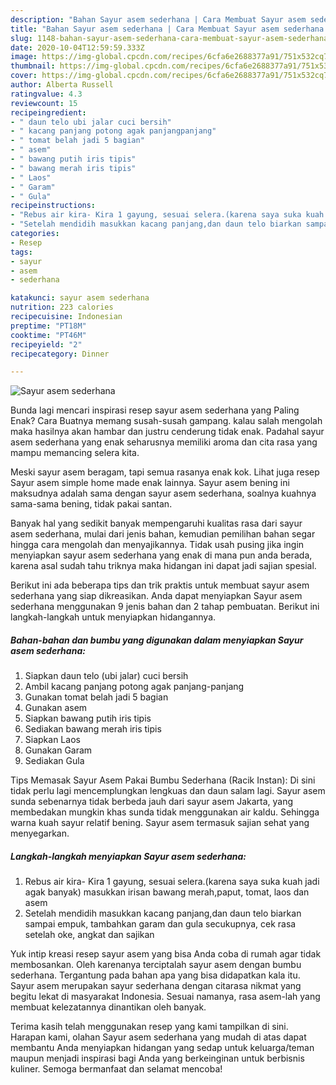 ```yaml
---
description: "Bahan Sayur asem sederhana | Cara Membuat Sayur asem sederhana Yang Enak Banget"
title: "Bahan Sayur asem sederhana | Cara Membuat Sayur asem sederhana Yang Enak Banget"
slug: 1148-bahan-sayur-asem-sederhana-cara-membuat-sayur-asem-sederhana-yang-enak-banget
date: 2020-10-04T12:59:59.333Z
image: https://img-global.cpcdn.com/recipes/6cfa6e2688377a91/751x532cq70/sayur-asem-sederhana-foto-resep-utama.jpg
thumbnail: https://img-global.cpcdn.com/recipes/6cfa6e2688377a91/751x532cq70/sayur-asem-sederhana-foto-resep-utama.jpg
cover: https://img-global.cpcdn.com/recipes/6cfa6e2688377a91/751x532cq70/sayur-asem-sederhana-foto-resep-utama.jpg
author: Alberta Russell
ratingvalue: 4.3
reviewcount: 15
recipeingredient:
- " daun telo ubi jalar cuci bersih"
- " kacang panjang potong agak panjangpanjang"
- " tomat belah jadi 5 bagian"
- " asem"
- " bawang putih iris tipis"
- " bawang merah iris tipis"
- " Laos"
- " Garam"
- " Gula"
recipeinstructions:
- "Rebus air kira- Kira 1 gayung, sesuai selera.(karena saya suka kuah jadi agak banyak) masukkan irisan bawang merah,paput, tomat, laos dan asem"
- "Setelah mendidih masukkan kacang panjang,dan daun telo biarkan sampai empuk, tambahkan garam dan gula secukupnya, cek rasa setelah oke, angkat dan sajikan"
categories:
- Resep
tags:
- sayur
- asem
- sederhana

katakunci: sayur asem sederhana 
nutrition: 223 calories
recipecuisine: Indonesian
preptime: "PT18M"
cooktime: "PT46M"
recipeyield: "2"
recipecategory: Dinner

---
```



![Sayur asem sederhana](https://img-global.cpcdn.com/recipes/6cfa6e2688377a91/751x532cq70/sayur-asem-sederhana-foto-resep-utama.jpg)

Bunda lagi mencari inspirasi resep sayur asem sederhana yang Paling Enak? Cara Buatnya memang susah-susah gampang. kalau salah mengolah maka hasilnya akan hambar dan justru cenderung tidak enak. Padahal sayur asem sederhana yang enak seharusnya memiliki aroma dan cita rasa yang mampu memancing selera kita.

Meski sayur asem beragam, tapi semua rasanya enak kok. Lihat juga resep Sayur asem simple home made enak lainnya. Sayur asem bening ini maksudnya adalah sama dengan sayur asem sederhana, soalnya kuahnya sama-sama bening, tidak pakai santan.

Banyak hal yang sedikit banyak mempengaruhi kualitas rasa dari sayur asem sederhana, mulai dari jenis bahan, kemudian pemilihan bahan segar hingga cara mengolah dan menyajikannya. Tidak usah pusing jika ingin menyiapkan sayur asem sederhana yang enak di mana pun anda berada, karena asal sudah tahu triknya maka hidangan ini dapat jadi sajian spesial.


Berikut ini ada beberapa tips dan trik praktis untuk membuat sayur asem sederhana yang siap dikreasikan. Anda dapat menyiapkan Sayur asem sederhana menggunakan 9 jenis bahan dan 2 tahap pembuatan. Berikut ini langkah-langkah untuk menyiapkan hidangannya.

<!--inarticleads1-->

##### Bahan-bahan dan bumbu yang digunakan dalam menyiapkan Sayur asem sederhana:

1. Siapkan  daun telo (ubi jalar) cuci bersih
1. Ambil  kacang panjang potong agak panjang-panjang
1. Gunakan  tomat belah jadi 5 bagian
1. Gunakan  asem
1. Siapkan  bawang putih iris tipis
1. Sediakan  bawang merah iris tipis
1. Siapkan  Laos
1. Gunakan  Garam
1. Sediakan  Gula


Tips Memasak Sayur Asem Pakai Bumbu Sederhana (Racik Instan): Di sini tidak perlu lagi mencemplungkan lengkuas dan daun salam lagi. Sayur asem sunda sebenarnya tidak berbeda jauh dari sayur asem Jakarta, yang membedakan mungkin khas sunda tidak menggunakan air kaldu. Sehingga warna kuah sayur relatif bening. Sayur asem termasuk sajian sehat yang menyegarkan. 

<!--inarticleads2-->

##### Langkah-langkah menyiapkan Sayur asem sederhana:

1. Rebus air kira- Kira 1 gayung, sesuai selera.(karena saya suka kuah jadi agak banyak) masukkan irisan bawang merah,paput, tomat, laos dan asem
1. Setelah mendidih masukkan kacang panjang,dan daun telo biarkan sampai empuk, tambahkan garam dan gula secukupnya, cek rasa setelah oke, angkat dan sajikan


Yuk intip kreasi resep sayur asem yang bisa Anda coba di rumah agar tidak membosankan. Oleh karenanya terciptalah sayur asem dengan bumbu sederhana. Tergantung pada bahan apa yang bisa didapatkan kala itu. Sayur asem merupakan sayur sederhana dengan citarasa nikmat yang begitu lekat di masyarakat Indonesia. Sesuai namanya, rasa asem-lah yang membuat kelezatannya dinantikan oleh banyak. 

Terima kasih telah menggunakan resep yang kami tampilkan di sini. Harapan kami, olahan Sayur asem sederhana yang mudah di atas dapat membantu Anda menyiapkan hidangan yang sedap untuk keluarga/teman maupun menjadi inspirasi bagi Anda yang berkeinginan untuk berbisnis kuliner. Semoga bermanfaat dan selamat mencoba!

